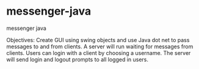 # messenger-java
messenger java

Objectives: Create GUI using swing objects and use Java dot net to pass messages to and from clients. A server will run waiting for messages from clients. Users can login with a client by choosing a username. The server will send login and logout prompts to all logged in users.
